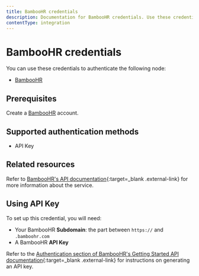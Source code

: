```yaml
---
title: BambooHR credentials
description: Documentation for BambooHR credentials. Use these credentials to authenticate BambooHR in n8n, a workflow automation platform.
contentType: integration
---
```


# BambooHR credentials

You can use these credentials to authenticate the following node:

- [BambooHR](/integrations/builtin/app-nodes/n8n-nodes-base.bamboohr/)

## Prerequisites

Create a [BambooHR](https://www.bamboohr.com/) account.

## Supported authentication methods

- API Key

## Related resources

<!-- add a link to the service's documentation. This should usually go direct to the API credential docs. Amend the link text if neccessary. -->
Refer to [BambooHR's API documentation](https://documentation.bamboohr.com/docs/getting-started){:target=_blank .external-link} for more information about the service.

## Using API Key

To set up this credential, you will need:

- Your BambooHR **Subdomain**: the part between `https://` and `.bamboohr.com`
- A BambooHR **API Key**

Refer to the [Authentication section of BambooHR's Getting Started API documentation](https://documentation.bamboohr.com/docs/getting-started#authentication){:target=_blank .external-link} for instructions on generating an API key.

